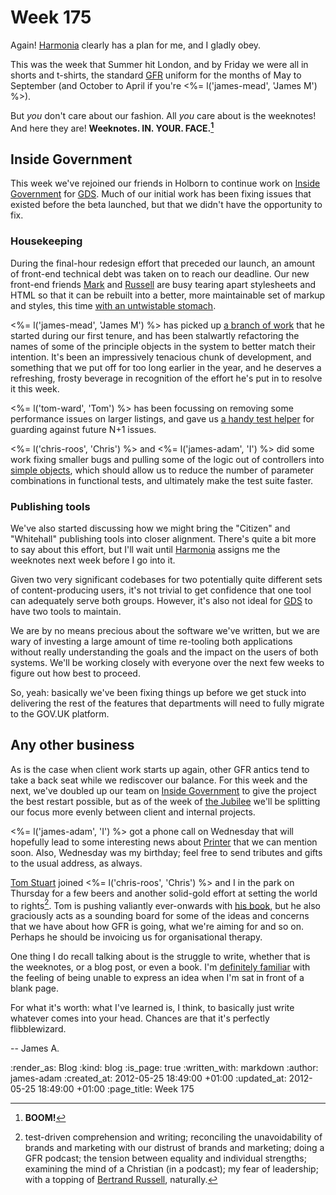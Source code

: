 Week 175
=========

Again! [Harmonia][] clearly has a plan for me, and I gladly obey.

This was the week that Summer hit London, and by Friday we were all in shorts and t-shirts, the standard [GFR](/) uniform for the months of May to September (and October to April if you're <%= l('james-mead', 'James M') %>).

But *you* don't care about our fashion. All *you* care about is the weeknotes! And here they are! **Weeknotes. IN. YOUR. FACE.[^boom]**

Inside Government
------

This week we've rejoined our friends in Holborn to continue work on [Inside Government][] for [GDS][]. Much of our initial work has been fixing issues that existed before the beta launched, but that we didn't have the opportunity to fix.

### Housekeeping

During the final-hour redesign effort that preceded our launch, an amount of front-end technical debt was taken on to reach our deadline. Our new front-end friends [Mark](http://mhurrell.co.uk/) and [Russell](https://twitter.com/russellthorn) are busy tearing apart stylesheets and HTML so that it can be rebuilt into a better, more maintainable set of markup and styles, this time [with an untwistable stomach](http://www.snpp.com/episodes/8F17.html).

<%= l('james-mead', 'James M') %> has picked up [a branch of work](https://github.com/alphagov/whitehall/compare/89bb4a959dfa2c9567c48b33f01384878e17d4b1...0b0734285f6b9bd0350a46d2de978dd59db97440) that he started during our first tenure, and has been stalwartly refactoring the names of some of the principle objects in the system to better match their intention. It's been an impressively tenacious chunk of development, and something that we put off for too long earlier in the year, and he deserves a refreshing, frosty beverage in recognition of the effort he's put in to resolve it this week.

<%= l('tom-ward', 'Tom') %> has been focussing on removing some performance issues on larger listings, and gave us [a handy test helper](https://github.com/alphagov/whitehall/commit/1d393945af0525c92d25b75b9e1b614b9f78596f#L5R18) for guarding against future N+1 issues.

<%= l('chris-roos', 'Chris') %> and <%= l('james-adam', 'I') %> did some work fixing smaller bugs and pulling some of the logic out of controllers into [simple objects](https://github.com/alphagov/whitehall/commit/e9f82fae580e379c3c18f2605dfd38dfb1f530ef), which should allow us to reduce the number of parameter combinations in functional tests, and ultimately make the test suite faster.

### Publishing tools

We've also started discussing how we might bring the "Citizen" and "Whitehall" publishing tools into closer alignment. There's quite a bit more to say about this effort, but I'll wait until [Harmonia][] assigns me the weeknotes next week before I go into it.

Given two very significant codebases for two potentially quite different sets of content-producing users, it's not trivial to get confidence that one tool can adequately serve both groups. However, it's also not ideal for [GDS][] to have two tools to maintain.

We are by no means precious about the software we've written, but we are wary of investing a large amount of time re-tooling both applications without really understanding the goals and the impact on the users of both systems. We'll be working closely with everyone over the next few weeks to figure out how best to proceed.

So, yeah: basically we've been fixing things up before we get stuck into delivering the rest of the features that departments will need to fully migrate to the GOV.UK platform.


Any other business
----

As is the case when client work starts up again, other GFR antics tend to take a back seat while we rediscover our balance. For this week and the next, we've doubled up our team on [Inside Government][] to give the project the best restart possible, but as of the week of [the Jubilee](http://www.direct.gov.uk/en/Nl1/Newsroom/Features/DG_WP200687) we'll be splitting our focus more evenly between client and internal projects.

<%= l('james-adam', 'I') %> got a phone call on Wednesday that will hopefully lead to some interesting news about [Printer][] that we can mention soon. Also, Wednesday was my birthday; feel free to send tributes and gifts to the usual address, as always.

[Tom Stuart](http://experthuman.com) joined <%= l('chris-roos', 'Chris') %> and I in the park on Thursday for a few beers and another solid-gold effort at setting the world to rights[^topics]. Tom is pushing valiantly ever-onwards with [his book](http://experthuman.com/computation-book), but he also graciously acts as a sounding board for some of the ideas and concerns that we have about how GFR is going, what we're aiming for and so on. Perhaps he should be invoicing us for organisational therapy.

One thing I do recall talking about is the struggle to write, whether that is the weeknotes, or a blog post, or even a book. I'm [definitely familiar](http://scholar.google.co.uk/scholar?cluster=13419125528182239712&hl=en&as_sdt=0,5&sciodt=0,5) with the feeling of being unable to express an idea when I'm sat in front of a blank page.

For what it's worth: what I've learned is, I think, to basically just write whatever comes into your head. Chances are that it's perfectly flibblewizard.

-- James A.

[^boom]: **BOOM!**
[^topics]: test-driven comprehension and writing; reconciling the unavoidability of brands and marketing with our distrust of brands and marketing; doing a GFR podcast; the tension between equality and individual strengths; examining the mind of a Christian (in a podcast); my fear of leadership; with a topping of [Bertrand Russell][], naturally.

[Harmonia]: http://github.com/freerange/harmonia
[Inside Government]: /inside-government
[GDS]: http://digital.cabinetoffice.gov.uk
[Bertrand Russell]: https://gist.github.com/2759123
[Printer]: /printer

:render_as: Blog
:kind: blog
:is_page: true
:written_with: markdown
:author: james-adam
:created_at: 2012-05-25 18:49:00 +01:00
:updated_at: 2012-05-25 18:49:00 +01:00
:page_title: Week 175